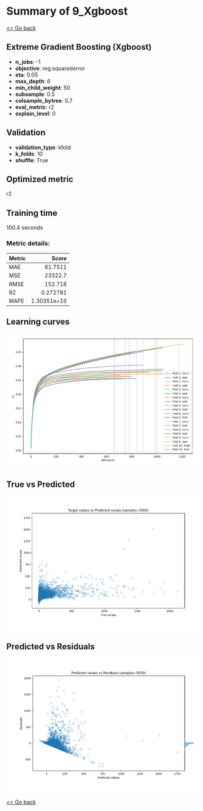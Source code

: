# Summary of 9_Xgboost

[<< Go back](../README.md)


## Extreme Gradient Boosting (Xgboost)
- **n_jobs**: -1
- **objective**: reg:squarederror
- **eta**: 0.05
- **max_depth**: 6
- **min_child_weight**: 50
- **subsample**: 0.5
- **colsample_bytree**: 0.7
- **eval_metric**: r2
- **explain_level**: 0

## Validation
 - **validation_type**: kfold
 - **k_folds**: 10
 - **shuffle**: True

## Optimized metric
r2

## Training time

100.4 seconds

### Metric details:
| Metric   |           Score |
|:---------|----------------:|
| MAE      |    61.7511      |
| MSE      | 23322.7         |
| RMSE     |   152.718       |
| R2       |     0.272781    |
| MAPE     |     1.30351e+16 |



## Learning curves
![Learning curves](learning_curves.png)
## True vs Predicted

![True vs Predicted](true_vs_predicted.png)


## Predicted vs Residuals

![Predicted vs Residuals](predicted_vs_residuals.png)



[<< Go back](../README.md)
